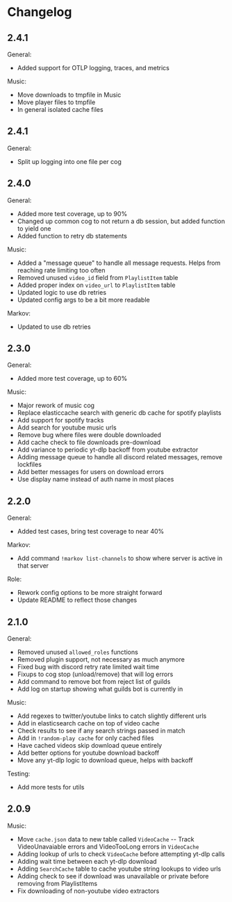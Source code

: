 # Changelog

## 2.4.1

General:
- Added support for OTLP logging, traces, and metrics

Music:
- Move downloads to tmpfile in Music
- Move player files to tmpfile
- In general isolated cache files

## 2.4.1

General:
- Split up logging into one file per cog

## 2.4.0

General:
- Added more test coverage, up to 90%
- Changed up common cog to not return a db session, but added function to yield one
- Added function to retry db statements

Music:
- Added a "message queue" to handle all message requests. Helps from reaching rate limiting too often
- Removed unused `video_id` field from `PlaylistItem` table
- Added proper index on `video_url` to `PlaylistItem` table
- Updated logic to use db retries
- Updated config args to be a bit more readable

Markov:
- Updated to use db retries

## 2.3.0

General:
- Added more test coverage, up to 60%

Music:
- Major rework of music cog
- Replace elasticcache search with generic db cache for spotify playlists
- Add support for spotify tracks
- Add search for youtube music urls
- Remove bug where files were double downloaded
- Add cache check to file downloads pre-download
- Add variance to periodic yt-dlp backoff from youtube extractor
- Adding message queue to handle all discord related messages, remove lockfiles
- Add better messages for users on download errors
- Use display name instead of auth name in most places

## 2.2.0

General:
- Added test cases, bring test coverage to near 40%

Markov:
- Add command `!markov list-channels` to show where server is active in that server

Role:
- Rework config options to be more straight forward
- Update README to reflect those changes

## 2.1.0

General:
- Removed unused `allowed_roles` functions
- Removed plugin support, not necessary as much anymore
- Fixed bug with discord retry rate limited wait time
- Fixups to cog stop (unload/remove) that will log errors
- Add command to remove bot from reject list of guilds
- Add log on startup showing what guilds bot is currently in

Music:
- Add regexes to twitter/youtube links to catch slightly different urls
- Add in elasticsearch cache on top of video cache
- Check results to see if any search strings passed in match
- Add in `!random-play cache` for only cached files
- Have cached videos skip download queue entirely
- Add better options for youtube download backoff
- Move any yt-dlp logic to download queue, helps with backoff

Testing:
- Add more tests for utils

## 2.0.9

Music:
- Move `cache.json` data to new table called `VideoCache`
-- Track VideoUnavaiable errors and VideoTooLong errors in `VideoCache`
- Adding lookup of urls to check `VideoCache` before attempting yt-dlp calls
- Adding wait time between each yt-dlp download
- Adding `SearchCache` table to cache youtube string lookups to video urls
- Adding check to see if download was unavailable or private before removing from PlaylistItems
- Fix downloading of non-youtube video extractors